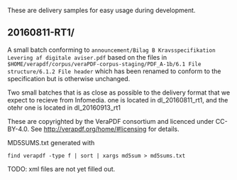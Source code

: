 These are delivery samples for easy usage during
development.

20160811-RT1/
---

A small batch conforming to `announcement/Bilag B Kravsspecifikation Levering af digitale aviser.pdf` based on
the files in  `$HOME/verapdf/corpus/veraPDF-corpus-staging/PDF_A-1b/6.1 File structure/6.1.2 File header` which
has been renamed to conform to the specification but is otherwise unchanged.

Two small batches that is as close as possible to the delivery format that we expect to recieve from Infomedia.
one is located in dl_20160811_rt1, and the otehr one is located in dl_20160913_rt1


These are copyrighted by the VeraPDF consortium and licenced under CC-BY-4.0.  See http://verapdf.org/home/#licensing for details.

MD5SUMS.txt generated with

    find verapdf -type f | sort | xargs md5sum > md5sums.txt


TODO:  xml files are not yet filled out.

